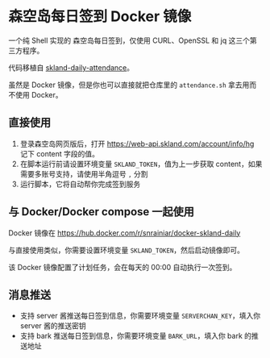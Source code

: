 # 森空岛每日签到 Docker 镜像

一个纯 Shell 实现的 森空岛每日签到，仅使用 CURL、OpenSSL 和 jq 这三个第三方程序。

代码移植自 [skland-daily-attendance](https://github.com/enpitsuLin/skland-daily-attendance)。

虽然是 Docker 镜像，但是你也可以直接就把仓库里的 `attendance.sh` 拿去用而不使用 Docker。

## 直接使用

1. 登录森空岛网页版后，打开 <https://web-api.skland.com/account/info/hg> 记下 content 字段的值。
2. 在脚本运行前请设置环境变量 `SKLAND_TOKEN`，值为上一步获取 content，如果需要多账号支持，请使用半角逗号 `,` 分割
3. 运行脚本，它将自动帮你完成签到服务

## 与 Docker/Docker compose 一起使用

Docker 镜像在 <https://hub.docker.com/r/snrainiar/docker-skland-daily>

与直接使用类似，你需要设置环境变量 `SKLAND_TOKEN`，然后启动镜像即可。

该 Docker 镜像配置了计划任务，会在每天的 00:00 自动执行一次签到。

## 消息推送

* 支持 server 酱推送每日签到信息，你需要环境变量 `SERVERCHAN_KEY`，填入你 server 酱的推送密钥
* 支持 bark 推送每日签到信息，你需要环境变量 `BARK_URL`，填入你 bark 的推送地址
